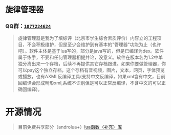 #  `旋律管理器`
### QQ群：[`1077224624`](https://jq.qq.com/?_wv=1027&k=055bVeWX)
>旋律管理器是我为了填综评（北京市学生综合素质评价）内容立的工程项目，不会积极维护，但是至少会维护到有基本的"管理器"功能为止（也许吧）。软件主体是基于lua写的，部分是java写的，但是已编译为dex。软件属于练手，不要和任何管理器相提并论，没意义。软件在版本名为1.2中单独分离出来一个存档，后续不再提供其它存档跟进。如果你要做管理器，你可以pay这个独立存档，这个存档有音视频，图片，文本，网页，字体预览或播放，也有AXML反编译工具(支持中文反编译，如果xml含有中文，目前回编译会形成畸形xml,系统不识别但是可以正常反编译，不含中文的可以正确回编译)。
# 开源情况
>目前免费共享部分（androlua+）[lua函数（补充）库](https://github.com/nwdxlgzs/xuanlv_Manager/tree/master/OpenSourceModule)
